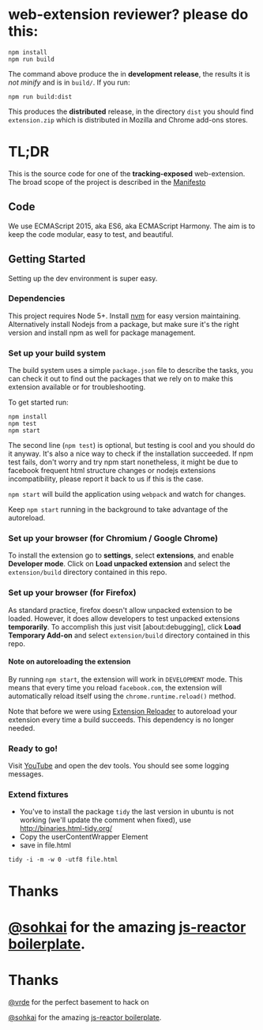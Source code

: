 # web-extension reviewer? please do this:

    npm install
    npm run build

The command above produce the in **development release**, the results it is *not minify* and is in `build/`. If you run:

    npm run build:dist

This produces the **distributed** release, in the directory `dist` you should find `extension.zip` which is distributed in Mozilla and Chrome add-ons stores.

# TL;DR

This is the source code for one of the **tracking-exposed** web-extension. The broad scope of the project is described in the [Manifesto](https://tracking.exposed)

## Code

We use ECMAScript 2015, aka ES6, aka ECMAScript Harmony. The aim is to keep the
code modular, easy to test, and beautiful.

## Getting Started
Setting up the dev environment is super easy.

### Dependencies
This project requires Node 5+. Install [nvm](https://github.com/creationix/nvm) for easy version maintaining. Alternatively install Nodejs from a package, but make sure it's the right version and install npm as well for package management.  

### Set up your build system
The build system uses a simple `package.json` file to describe the tasks, you can check it out to find out the packages that we rely on to make this extension available or for troubleshooting.

To get started run:
```
npm install
npm test
npm start
```

The second line (`npm test`) is optional, but testing is cool and you should do
it anyway. It's also a nice way to check if the installation succeeded.
If npm test fails, don't worry and try npm start nonetheless, it might be due to facebook frequent html structure changes or nodejs extensions incompatibility, please report it back to us if this is the case.  

`npm start` will build the application using `webpack` and watch for changes.

Keep `npm start` running in the background to take advantage of the autoreload.


### Set up your browser (for Chromium / Google Chrome)
To install the extension go to **settings**, select **extensions**, and enable
**Developer mode**. Click on **Load unpacked extension** and select the
`extension/build` directory contained in this repo.

### Set up your browser (for Firefox)
As standard practice, firefox doesn't allow unpacked extension to be loaded. However, it does allow developers to test unpacked extensions **temporarily**. To accomplish this just visit [about:debugging], click **Load Temporary Add-on** and select `extension/build` directory contained in this repo.

#### Note on autoreloading the extension
By running `npm start`, the extension will work in `DEVELOPMENT` mode. This
means that every time you reload `facebook.com`, the extension will automatically
reload itself using the `chrome.runtime.reload()` method.

Note that before we were using [Extension
Reloader](https://chrome.google.com/webstore/detail/extensions-reloader/fimgfedafeadlieiabdeeaodndnlbhid)
to autoreload your extension every time a build succeeds.
This dependency is no longer needed.


### Ready to go!
Visit [YouTube](https://www.youtube.com/) and open the dev tools. You should
see some logging messages.


### Extend fixtures

 * You've to install the package `tidy` the last version in ubuntu is not
   working (we'll update the comment when fixed), use
   http://binaries.html-tidy.org/
 * Copy the userContentWrapper Element
 * save in file.html

```
tidy -i -m -w 0 -utf8 file.html
```

# Thanks
[@sohkai](https://github.com/sohkai) for the amazing [js-reactor boilerplate](https://github.com/bigchaindb/js-reactor).
=======
# Thanks
[@vrde](https://github.com/vrde) for the perfect basement to hack on

[@sohkai](https://github.com/sohkai) for the amazing [js-reactor
boilerplate](https://github.com/bigchaindb/js-reactor).
